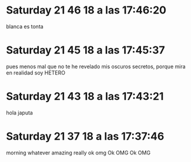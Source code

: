 
# Saturday 21  46 18 a las 17:46:20 
 blanca es tonta

# Saturday 21  45 18 a las 17:45:37 
 pues menos mal que no te he revelado mis oscuros secretos, porque mira en realidad soy HETERO

# Saturday 21  43 18 a las 17:43:21 
 hola japuta

# Saturday 21  37 18 a las 17:37:46 
 morning
whatever
amazing
really
ok
omg
Ok
OMG
Ok
OMG
